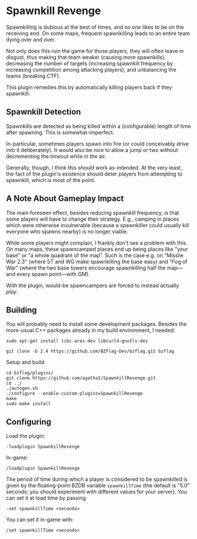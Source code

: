 # Spawnkill Revenge

Spawnkilling is dubious at the best of times, and _no one_ likes to be on the receiving end.  On some maps, frequent spawnkilling leads to an entire team dying over and over.

Not only does this ruin the game for those players, they will often leave in disgust, thus making that team weaker (causing more spawnkills), decreasing the number of targets (increasing spawnkill frequency by increasing competition among attacking players), and unbalancing the teams (breaking CTF).

This plugin remedies this by automatically killing players back if they spawnkill.



## Spawnkill Detection

Spawnkills are detected as being killed within a (configurable) length of time after spawning.  This is somewhat-imperfect.

In-particular, sometimes players spawn into fire (or could conceivably drive into it deliberately).  It would also be nice to allow a jump or two without decrementing the timeout while in the air.

Generally, though, I think this should work as-intended.  At the very least, the fact of the plugin's existence should deter players from attempting to spawnkill, which is most of the point.



## A Note About Gameplay Impact

The main foreseen effect, besides reducing spawnkill frequency, is that some players will have to change their strategy.  E.g., camping in places which were otherwise invulnerable (because a spawnkiller could usually kill everyone who spawns nearby) is no longer viable.

While some players might complain, I frankly don't see a problem with this.  On many maps, these spawncamped places end up being places like "your base" or "a whole quadrant of the map".  Such is the case e.g. on "Missile War 2.3" (where ST and WG make spawnkilling the base easy) and "Fog of War" (where the two base towers encourage spawnkilling half the map—and every spawn point—with GM).

With the plugin, would-be spawncampers are forced to instead actually _play_.



## Building

You will probably need to install some development packages.  Besides the more-usual C++ packages already in my build environment, I needed:

    sudo apt-get install libc-ares-dev libcurl4-gnutls-dev

    git clone -b 2.4 https://github.com/BZFlag-Dev/bzflag.git bzflag


Setup and build:

    cd bzflag/plugins/
    git clone https://github.com/agatha2/SpawnkillRevenge.git
    cd ../
    ./autogen.sh
    ./configure --enable-custom-plugins=SpawnkillRevenge
    make
    sudo make install



## Configuring

Load the plugin:

    -loadplugin SpawnkillRevenge

In-game:

	/loadplugin SpawnkillRevenge

The period of time during which a player is considered to be spawnkilled is given by the floating-point BZDB variable `spawnkillTime` (the default is "5.0" seconds; you should experiment with different values for your server).  You can set it at load time by passing:

    -set spawnkillTime <seconds>

You can set it in-game with:

    /set spawnkillTime <seconds>
